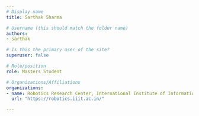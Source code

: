 ```yaml
---
# Display name
title: Sarthak Sharma

# Username (this should match the folder name)
authors:
- sarthak

# Is this the primary user of the site?
superuser: false

# Role/position
role: Masters Student

# Organizations/Affiliations
organizations:
- name: Robotics Research Center, International Institute of Information Technology, Hyderabad
  url: "https://robotics.iiit.ac.in/"

---
```


